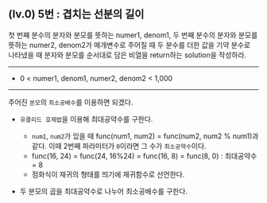 ## (lv.0) 5번 : 겹치는 선분의 길이
첫 번째 분수의 분자와 분모를 뜻하는 numer1, denom1, 두 번째 분수의 분자와 분모를 뜻하는 numer2, denom2가 매개변수로 주어질 때 두 분수를 더한 값을 기약 분수로 나타냈을 때 분자와 분모를 순서대로 담은 비열을 return하는 solution을 작성하라.

***

* 0 < numer1, denom1, numer2, denom2 < 1,000


***

주어진 `분모`의 `최소공배수`를 이용하면 되겠다.

* `유클리드 호제법`을 이용해 최대공약수를 구한다.
    - `num1`, `num2`가 있을 때 func(num1, num2) = func(num2, num2 % num1)과 같다. 이때 2번째 파라미터가 `0`이라면 그 수가 `최소공약수`이다.
    - func(16, 24) = func(24, 16%24) = func(16, 8) = func(8, 0) : 최대공약수 = 8
    - 점화식이 재귀의 형태를 띄기에 재귀함수로 선언한다.

* 두 분모의 곱을 최대공약수로 나누어 최소공배수를 구한다.